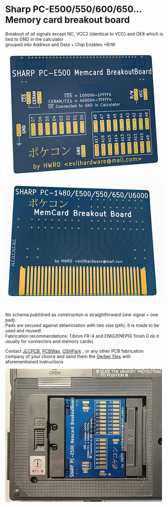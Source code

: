 # Sharp PC-E500/550/600/650... Memory card breakout board
Breakout of all signals except NC, VCC2 (identical to VCC) and OE# which is tied to GND in the calculator<br>
grouped into Address and Data + Chip Enables +R/W

![E500 Memory Card Breakout Board front](E500_MCBB_front_small.jpg)

![E500 Memory Card Breakout Board back](E500_MCBB_back_small.jpg)

<br>No schema published as construction is straightforward (one signal = one pad). <br>
Pads are secured against delamination with two vias (pth). It is made to be used and reused!<br>
Fabrication recommendations: 1.6mm FR-4 and ENIG/ENEPIG finish (I do it usually for connectors and memory cards)<br>

Contact <a href="https://jlcpcb.com/">JLCPCB</a>,&nbsp;<a href="https://pcbway.com/">PCBWay</a>,&nbsp;<a href="https://oshpark.com/">OSHPark</a>
, or any other PCB fabrication company of your choice and send them the <a href="https://github.com/hwreverse/e500memcards/raw/main/MCBreakoutBoard/E500BBGerber.zip">Gerber files</a> with aforementioned instructions

![E500 Memory Card Breakout Board back](BBinE500_small.jpg)
